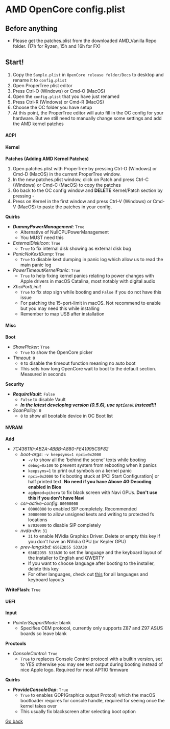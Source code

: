 # AMD OpenCore config.plist

## Before anything

* Please get the patches.plist from the downloaded AMD_Vanilla Repo folder. \(17h for Ryzen, 15h and 16h for FX\)

## Start!

1. Copy the `Sample.plist` in `OpenCore release folder/Docs` to desktop and rename it to `config.plist`
1. Open ProperTree plist editor
2. Press Ctrl-O \(Windows\) or Cmd-O \(MacOS\)
3. Open the `config.plist` that you have just renamed
2. Press Ctrl-R \(Windows\) or Cmd-R \(MacOS\)
3. Choose the OC folder you have setup
4. At this point, the ProperTree editor will auto fill in the OC config for your hardware. But we still need to manually change some settings and add the AMD kernel patches

<!-- tabs:start -->

#### **ACPI**

#### **Kernel**

**Patches (Adding AMD Kernel Patches)**

1. Open patches.plist with ProperTree by pressing Ctrl-O \(Windows\) or Cmd-D \(MacOS\) in the current ProperTree window.
2. In the new patches.plist window, click on Patch and press Ctrl-C \(Windows\) or Cmd-C \(MacOS\) to copy the patches
3. Go back to the OC config window and **DELETE** Kernel/Patch section by pressing -
4. Press on Kernel in the first window and press Ctrl-V \(Windows\) or Cmd-V \(MacOS\) to paste the patches in your config.

**Quirks**

- ***DummyPowerManagement***: `True`
    - Alternative of NullCPUPowerManagement
    - You MUST need this
- *ExternalDiskIcon*: `True`
    - `True` to fix internal disk showing as external disk bug
- *PanicNoKextDump*: `True`
    - `True` to disable kext dumping in panic log which allow us to read the main panic log
- *PowerTimeoutKernelPanic*: `True`
    - `True` to help fixing kernel panics relating to power changes with Apple drivers in macOS Catalina, most notably with digital audio
- *XhciPortLimit*
    - `True` to fix stop sign while booting and `False` if you do not have this issue
    - For patching the 15-port-limit in macOS. Not recommend to enable but you may need this while installing
    - Remember to map USB after installation

#### **Misc**

**Boot**
- *ShowPicker*: `True`
    -  `True` to show the OpenCore picker
- *Timeout*: `0`
    - `0` to disable the timeout function meaning no auto boot
    - This sets how long OpenCore wait to boot to the default section. Measured in seconds

**Security**
- ***RequireVault***: `False`
    - `False` to disable Vault
    - ***In the latest developing version (0.5.6), use `Optional` instead!!!***
- *ScanPolicy*: `0`
    - `0` to show all bootable device in OC Boot list

#### **NVRAM**

**Add**
- *7C436110-AB2A-4BBB-A880-FE41995C9F82*
    - *boot-args*: `-v keepsyms=1 npci=0x2000`
        - `-v` to show all the 'behind the scene' texts while booting
        - `debug=0x100` to prevent system from rebooting when it panics
        - `keepsyms=1` to print out symbols on a kernel panic
        - `npci=0x2000` to fix booting stuck at \[PCI Start Configuration\] or half printed text. **No need if you have Above 4G Decoding enabled in Bios**
        - `agdpmod=pikera` to fix black screen with Navi GPUs. **Don't use this if you don't have Navi**
    - *csr-active-config*: `00000000`
        - `00000000` to enabled SIP completely. Recommended
        - `30000000` to allow unsigned kexts and writing to protected fs locations
        - `E7030000` to disable SIP completely
    - *nvda-drv*: `31`
        - `31` to enable NVidia Graphics Driver. Delete or empty this key if you don't have an NVidia GPU \(or Kepler GPU\)
    - *prev-lang:kbd*: `656E2D55 533A30`
        - `656E2D55 533A30` to set the language and the keyboard layout of the installer to English and QWERTY
        - If you want to choose language after booting to the installer, delete this key
        - For other languages, check out [this](https://github.com/acidanthera/OcSupportPkg/blob/master/Utilities/AppleKeyboardLayouts/AppleKeyboardLayouts.txt) for all languages and keyboard layouts

**WriteFlash**: `True`

#### **UEFI**

**Input**
- *PointerSupportMode*: blank
    - Specifies OEM protocol, currently only supports Z87 and Z97 ASUS boards so leave blank

**Proctools**
- *ConsoleControl*: `True`
    - `True` to replaces Console Control protocol with a builtin version, set to YES otherwise you may see text output during booting instead of nice Apple logo. Required for most APTIO firmware

**Quirks**
- ***ProvideConsoleGop***: `True`
    - `True` to enables GOP(Graphics output Protcol) which the macOS bootloader requires for console handle, required for seeing once the kernel takes over
    - This usually fix blackscreen after selecting boot option


<!-- tabs:end -->

<a href="#" onclick="window.history.back()">Go back</a>